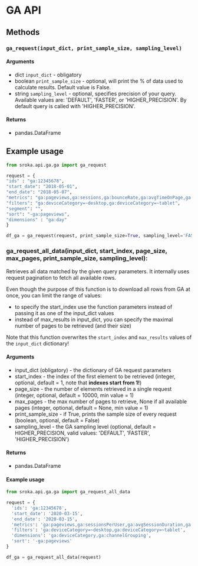 # GA API

## Methods

### `ga_request(input_dict, print_sample_size, sampling_level)`

#### Arguments


* dict `input_dict` - obligatory
* boolean `print_sample_size` - optional, will print the % of data used to calculate results. Default value is False.
* string `sampling_level` - optional, specifies precision of your query. Available values are: 'DEFAULT', 'FASTER', 
or 'HIGHER_PRECISION'. By default query is called with 'HIGHER_PRECISION'. 



#### Returns

* pandas.DataFrame

## Example usage

```python
from sroka.api.ga.ga import ga_request

request = {
"ids" : "ga:12345678",
"start_date": "2018-05-01",
"end_date": "2018-05-07",
"metrics": "ga:pageviews,ga:sessions,ga:bounceRate,ga:avgTimeOnPage,ga:avgPageLoadTime",
"filters": "ga:deviceCategory=~desktop,ga:deviceCategory=~tablet",
"segment": "",
"sort": "-ga:pageviews",
"dimensions" : "ga:day"
}

df_ga = ga_request(request, print_sample_size=True, sampling_level='FASTER')

```


### ga_request_all_data(input_dict, start_index, page_size, max_pages, print_sample_size, sampling_level):

Retrieves all data matched by the given query parameters. It internally uses request pagination to fetch all available rows.

Even though the purpose of this function is to download all rows from GA at once, you can limit the range of values:

* to specify the start_index use the function parameters instead of passing it as one of the input_dict values
* instead of max_results in input_dict, you can specify the maximal number of pages to be retrieved (and their size)

Note that this function overwrites the `start_index` and `max_results` values of the `input_dict` dictionary!

#### Arguments

* input_dict (obligatory) - the dictionary of GA request parameters
* start_index - the index of the first element to be retrieved (integer, optional, default = 1, note that **indexes start from 1!**)
* page_size - the number of elements retrieved in a single request (integer, optional, default = 10000, min value = 1)
* max_pages - the max number of pages to retrieve, None if all available pages (integer, optional, default = None, min value = 1)
* print_sample_size - if True, prints the sample size of every request (boolean, optional, default = False)
* sampling_level - the GA sampling level (optional, default = HIGHER_PRECISION, valid values: 'DEFAULT', 'FASTER', 'HIGHER_PRECISION')

#### Returns

* pandas.DataFrame

#### Example usage

```python
from sroka.api.ga.ga import ga_request_all_data

request = {
  'ids': 'ga:12345678',
  'start_date': '2020-03-15',
  'end_date': '2020-03-15',
  'metrics': 'ga:pageviews,ga:sessionsPerUser,ga:avgSessionDuration,ga:pageviewsPerSession,ga:bounceRate,ga:users',
  'filters': 'ga:deviceCategory=~desktop,ga:deviceCategory=~tablet',
  'dimensions': 'ga:deviceCategory,ga:channelGrouping',
  'sort': '-ga:pageviews'
}

df_ga = ga_request_all_data(request)
```